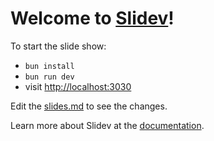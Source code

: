 # Welcome to [Slidev](https://github.com/slidevjs/slidev)!

To start the slide show:

- `bun install`
- `bun run dev`
- visit <http://localhost:3030>

Edit the [slides.md](./slides.md) to see the changes.

Learn more about Slidev at the [documentation](https://sli.dev/).

